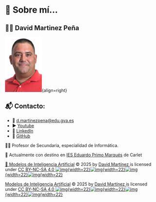 # 👋 Sobre mí...

## 🧑‍💻 David Martinez Peña

![Jo](assets/jo.png){align=right}

## 📬 Contacto:

- 📧 [d.martinezpena@edu.gva.es](mailto:d.martinezpena@edu.gva.es)
- ▶️ [Youtube](https://youtube.com/@martinezpenya)
- 💼 [LinkedIn](https://linkedin.com/in/martinezpenya)
- 🐙 [GitHub](https://github.com/martinezpenya)

👨‍🏫 Profesor de Secundaria, especialidad de Informática.

🏫 Actualmente con destino en [IES Eduardo Primo Marqués](http://www.ieseduardoprimo.es) de Carlet

[🤖 Modelos de Inteligencia Artificial](https://martinezpenya.es/ModelosIA/) © 2025   by  [David Martínez ](https://github.com/martinezpenya) is licensed under [CC BY-NC-SA 4.0 ![img](https://chooser-beta.creativecommons.org/img/cc-logo.f0ab4ebe.svg){width=22}![img](https://chooser-beta.creativecommons.org/img/cc-by.21b728bb.svg){width=22}![img](https://chooser-beta.creativecommons.org/img/cc-nc.218f18fc.svg){width=22}![img](https://chooser-beta.creativecommons.org/img/cc-sa.d1572b71.svg){width=22}](https://creativecommons.org/licenses/by-nc-sa/4.0/?ref=chooser-v1)

[Modelos de Inteligencia Artificial](https://martinezpenya.es/ModelosIA/) © 2025   by  [David Martínez ](https://github.com/martinezpenya) is licensed under [CC BY-NC-SA 4.0 ![img](https://chooser-beta.creativecommons.org/img/cc-logo.f0ab4ebe.svg){width=22}![img](https://chooser-beta.creativecommons.org/img/cc-by.21b728bb.svg){width=22}![img](https://chooser-beta.creativecommons.org/img/cc-nc.218f18fc.svg){width=22}![img](https://chooser-beta.creativecommons.org/img/cc-sa.d1572b71.svg){width=22}](https://creativecommons.org/licenses/by-nc-sa/4.0/?ref=chooser-v1)